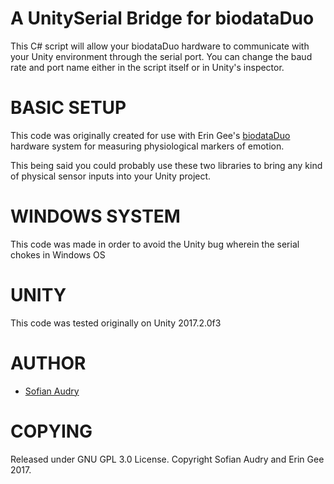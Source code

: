 # A UnitySerial Bridge for biodataDuo

This C# script will allow your biodataDuo hardware to communicate with your Unity environment through the serial port.  You can change the baud rate and port name either in the script itself or in Unity's inspector. 


# BASIC SETUP

This code was originally created for use with Erin Gee's [biodataDuo](https://github.com/eringee/biodataDuo) hardware system for measuring physiological markers of emotion.

This being said you could probably use these two libraries to bring any kind of physical sensor inputs into your Unity project. 

# WINDOWS SYSTEM 

This code was made in order to avoid the Unity bug wherein the serial chokes in Windows OS


# UNITY

This code was tested originally on Unity 2017.2.0f3

# AUTHOR

* [Sofian Audry](http://sofianaudry.com/en)

# COPYING
Released under GNU GPL 3.0 License.  Copyright Sofian Audry and Erin Gee 2017.
